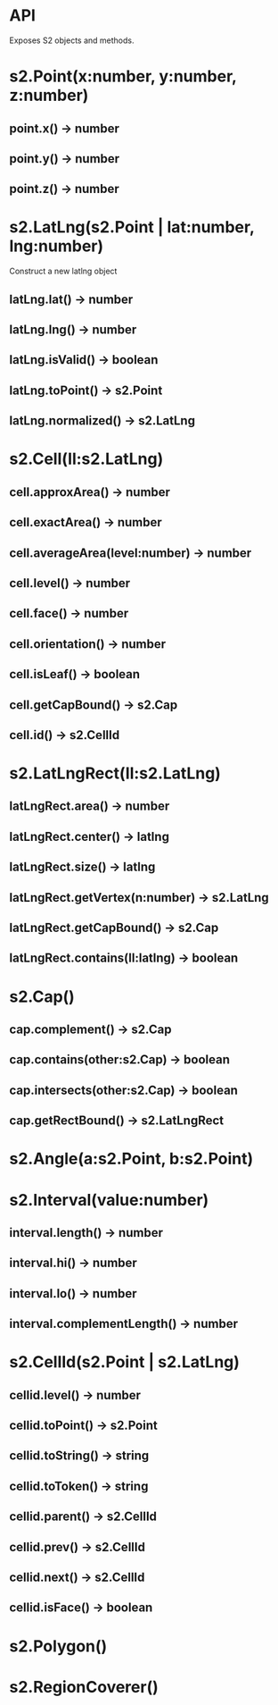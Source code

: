 # API

Exposes S2 objects and methods.

# s2.Point(x:number, y:number, z:number)

## point.x() -> number

## point.y() -> number

## point.z() -> number

# s2.LatLng(s2.Point | lat:number, lng:number)

Construct a new latlng object

## latLng.lat() -> number

## latLng.lng() -> number

## latLng.isValid() -> boolean

## latLng.toPoint() -> s2.Point

## latLng.normalized() -> s2.LatLng

# s2.Cell(ll:s2.LatLng)

## cell.approxArea() -> number

## cell.exactArea() -> number

## cell.averageArea(level:number) -> number

## cell.level() -> number

## cell.face() -> number

## cell.orientation() -> number

## cell.isLeaf() -> boolean

## cell.getCapBound() -> s2.Cap

## cell.id() -> s2.CellId

# s2.LatLngRect(ll:s2.LatLng)

## latLngRect.area() -> number

## latLngRect.center() -> latlng

## latLngRect.size() -> latlng

## latLngRect.getVertex(n:number) -> s2.LatLng

## latLngRect.getCapBound() -> s2.Cap

## latLngRect.contains(ll:latlng) -> boolean

# s2.Cap()

## cap.complement() -> s2.Cap

## cap.contains(other:s2.Cap) -> boolean

## cap.intersects(other:s2.Cap) -> boolean

## cap.getRectBound() -> s2.LatLngRect

# s2.Angle(a:s2.Point, b:s2.Point)

# s2.Interval(value:number)

## interval.length() -> number

## interval.hi() -> number

## interval.lo() -> number

## interval.complementLength() -> number

# s2.CellId(s2.Point | s2.LatLng)

## cellid.level() -> number

## cellid.toPoint() -> s2.Point

## cellid.toString() -> string

## cellid.toToken() -> string

## cellid.parent() -> s2.CellId

## cellid.prev() -> s2.CellId

## cellid.next() -> s2.CellId

## cellid.isFace() -> boolean

# s2.Polygon()

# s2.RegionCoverer()
